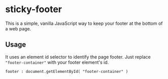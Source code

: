 # sticky-footer

This is a simple, vanilla JavaScript way to keep your footer at the bottom of a web page.

## Usage

It uses an element id selector to identify the page footer. Just replace `"footer-container"` with your footer element's id.

`footer : document.getElementById( "footer-container" )`
